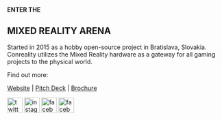 #### ENTER THE
## MIXED REALITY ARENA
Started in 2015 as a hobby open-source project in Bratislava, Slovakia.  
Conreality utilizes the Mixed Reality hardware as a gateway for all gaming projects to the physical world. 

Find out more:  

[Website](https://conreality.com/)   |   [Pitch Deck](https://pitch.conreality.com/)   |   [Brochure](https://brochure.conreality.com/) 

<a href="https://twitter.com/ConrealityGame" target="_blank"><img src="https://i.ibb.co/Wz1s3Rk/twitter-2-xxl.png" alt="twitter conreality" width="36px"></a>
<a href="https://www.instagram.com/conreality/" target="_blank"><img src="https://i.ibb.co/TvyRvLB/instagram-black.png" alt="instagram conreality" width="36px"></a>
<a href="https://www.facebook.com/conreality" target="_blank"><img src="https://i.ibb.co/TMhStCz/facebook-black.png" alt="facebook conreality" width="36px"></a>
<a href="https://www.youtube.com/c/conreality" target="_blank"><img src="https://i.ibb.co/x2bpHf9/you-tube-black.png" alt="facebook conreality" width="36px"></a>





